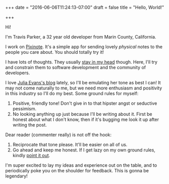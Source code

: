 +++
date = "2016-06-06T11:24:13-07:00"
draft = false
title = "Hello, World!"

+++

Hi!

I'm Travis Parker, a 32 year old developer from Marin County, California.

I work on [Pixinote](https://pixinote.com/). It's a simple app for sending lovely *physical* notes to the people you care about. You should totally try it!

I have lots of thoughts. They usually [stay in my head](http://jvns.ca/blog/2016/04/30/building-expertise-at-work/) though. Here, I'll try and constrain them to software development and the community of developers.

I love [Julia Evans's blog](http://jvns.ca/) lately, so I'll be emulating her tone as best I can! It may not come naturally to me, but we need more enthusiasm and positivity in this industry so I'll do my best. Some ground rules for myself:

  1. Positive, friendly tone! Don't give in to that hipster angst or seductive pessimism.
  1. No looking anything up just because I'll be writing about it. First be honest about what I don't know, then if it's bugging me look it up after writing the post.

Dear reader (commenter really) is not off the hook:

  1. Reciprocate that tone please. It'll be easier on all of us.
  1. Go ahead and keep me honest. If I get lazy on my own ground rules, kindly [point it out](https://foxtype.com/politeness).

I'm super excited to lay my ideas and experience out on the table, and to periodically poke you on the shoulder for feedback. This is gonna be legendary!
